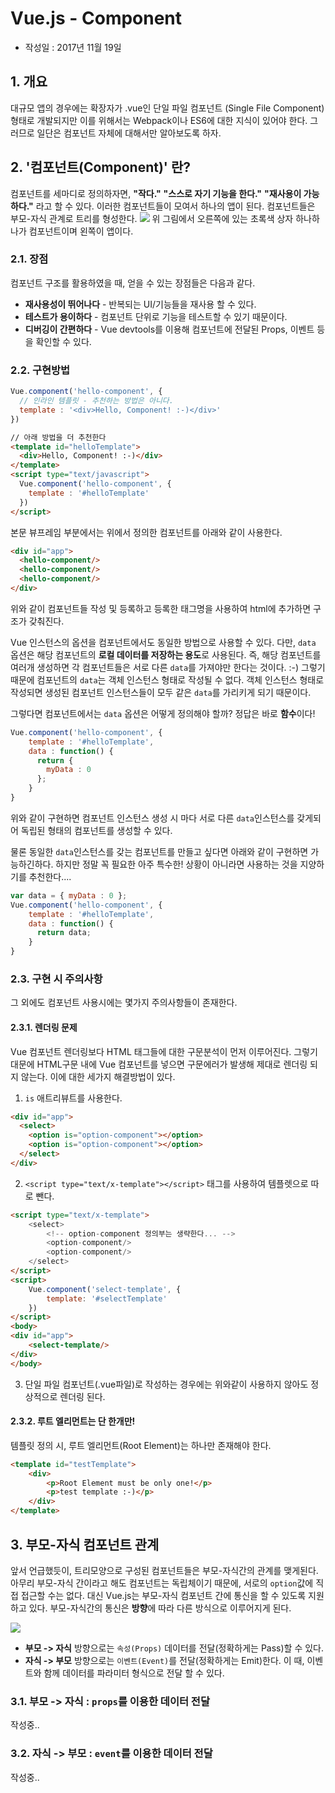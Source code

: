 # Vue.js - Component

* 작성일 : 2017년 11월 19일

## 1. 개요

대규모 앱의 경우에는 확장자가 .vue인 단일 파일 컴포넌트 (Single File Component) 형태로 개발되지만 이를 위해서는 Webpack이나 ES6에 대한 지식이 있어야 한다. 그러므로 일단은 컴포넌트 자체에 대해서만 알아보도록 하자.

## 2. '컴포넌트(Component)' 란?
컴포넌트를 세마디로 정의하자면, **"작다."** **"스스로 자기 기능을 한다."** **"재사용이 가능하다."** 라고 할 수 있다.
이러한 컴포넌트들이 모여서 하나의 앱이 된다. 컴포넌트들은 부모-자식 관계로 트리를 형성한다.
![](https://kr.vuejs.org/images/components.png)
위 그림에서 오른쪽에 있는 초록색 상자 하나하나가 컴포넌트이며 왼쪽이 앱이다.

### 2.1. 장점
컴포넌트 구조를 활용하였을 때, 얻을 수 있는 장점들은 다음과 같다.
* **재사용성이 뛰어나다** - 반복되는 UI/기능들을 재사용 할 수 있다.
* **테스트가 용이하다** - 컴포넌트 단위로 기능을 테스트할 수 있기 때문이다.
* **디버깅이 간편하다** - Vue devtools를 이용해 컴포넌트에 전달된 Props, 이벤트 등을 확인할 수 있다.

### 2.2. 구현방법
```javascript
Vue.component('hello-component', {
  // 인라인 템플릿 - 추천하는 방법은 아니다.
  template : '<div>Hello, Component! :-)</div>'
})
```
```html
// 아래 방법을 더 추천한다
<template id="helloTemplate">
  <div>Hello, Component! :-)</div>
</template>
<script type="text/javascript">
  Vue.component('hello-component', {
    template : '#helloTemplate'
  })
</script>
```
본문 뷰프레임 부분에서는 위에서 정의한 컴포넌트를 아래와 같이 사용한다.
```html
<div id="app">
  <hello-component/>
  <hello-component/>
  <hello-component/>
</div>
```
위와 같이 컴포넌트들 작성 및 등록하고 등록한 태그명을 사용하여 html에 추가하면 구조가 갖춰진다.

Vue 인스턴스의 옵션을 컴포넌트에서도 동일한 방법으로 사용할 수 있다. 다만, `data` 옵션은 해당 컴포넌트의 **로컬 데이터를 저장하는 용도**로 사용된다. 즉, 해당 컴포넌트를 여러개 생성하면 각 컴포넌트들은 서로 다른 `data`를 가져야만 한다는 것이다. :-) 그렇기 때문에 컴포넌트의 `data`는 객체 인스턴스 형태로 작성될 수 없다. 객체 인스턴스 형태로 작성되면 생성된 컴포넌트 인스턴스들이 모두 같은 `data`를 가리키게 되기 때문이다.

그렇다면 컴포넌트에서는 `data` 옵션은 어떻게 정의해야 할까? 정답은 바로 **함수**이다!

```javascript
Vue.component('hello-component', {
    template : '#helloTemplate',
    data : function() {
      return {
        myData : 0
      };
    }
}
```
위와 같이 구현하면 컴포넌트 인스턴스 생성 시 마다 서로 다른 `data`인스턴스를 갖게되어 독립된 형태의 컴포넌트를 생성할 수 있다.

물론 동일한 `data`인스턴스를 갖는 컴포넌트를 만들고 싶다면 아래와 같이 구현하면 가능하긴하다. 하지만 정말 꼭 필요한 아주 특수한! 상황이 아니라면 사용하는 것을 지양하기를 추천한다....
```javascript
var data = { myData : 0 };
Vue.component('hello-component', {
    template : '#helloTemplate',
    data : function() {
      return data;
    }
}
```

### 2.3. 구현 시 주의사항
그 외에도 컴포넌트 사용시에는 몇가지 주의사항들이 존재한다.
#### 2.3.1. 렌더링 문제
Vue 컴포넌트 렌더링보다 HTML 태그들에 대한 구문분석이 먼저 이루어진다. 그렇기 대문에 HTML구문 내에 Vue 컴포넌트를 넣으면 구문에러가 발생해 제대로 렌더링 되지 않는다. 이에 대한 세가지 해결방법이 있다.
1. `is` 애트리뷰트를 사용한다.
```html
<div id="app">
  <select>
    <option is="option-component"></option>
    <option is="option-component"></option>
  </select>
</div>
```
2. `<script type="text/x-template"></script>` 태그를 사용하여 템플렛으로 따로 뺀다.
```html
<script type="text/x-template">
	<select>
    	<!-- option-component 정의부는 생략한다... -->
        <option-component/>
        <option-component/>
    </select>
</script>
<script>
	Vue.component('select-template', {
		template: '#selectTemplate'
	})
</script>
<body>
<div id="app">
	<select-template/>
</div>
</body>
```
3. 단일 파일 컴포넌트(.vue파일)로 작성하는 경우에는 위와같이 사용하지 않아도 정상적으로 렌더링 된다.

#### 2.3.2. 루트 엘리먼트는 단 한개만!
템플릿 정의 시, 루트 엘리먼트(Root Element)는 하나만 존재해야 한다.
```html
<template id="testTemplate">
	<div>
   		<p>Root Element must be only one!</p>
        <p>test template :-)</p>
    </div>
</template>
```

## 3. 부모-자식 컴포넌트 관계
앞서 언급했듯이, 트리모양으로 구성된 컴포넌트들은 부모-자식간의 관계를 맺게된다. 아무리 부모-자식 간이라고 해도 컴포넌트는 독립체이기 때문에, 서로의  `option`값에 직접 접근할 수는 없다. 대신 Vue.js는 부모-자식 컴포넌트 간에 통신을 할 수 있도록 지원하고 있다. 부모-자식간의 통신은 **방향**에 따라 다른 방식으로 이루어지게 된다.

![](https://kr.vuejs.org/images/props-events.png)

* **부모 -> 자식** 방향으로는 `속성(Props)` 데이터를 전달(정확하게는 Pass)할 수 있다.
* **자식 -> 부모** 방향으로는 `이벤트(Event)`를 전달(정확하게는 Emit)한다. 이 때, 이벤트와 함께 데이터를 파라미터 형식으로 전달 할 수 있다.

### 3.1. 부모 -> 자식 : `props`를 이용한 데이터 전달
작성중..

### 3.2. 자식 -> 부모 : `event`를 이용한 데이터 전달
작성중..